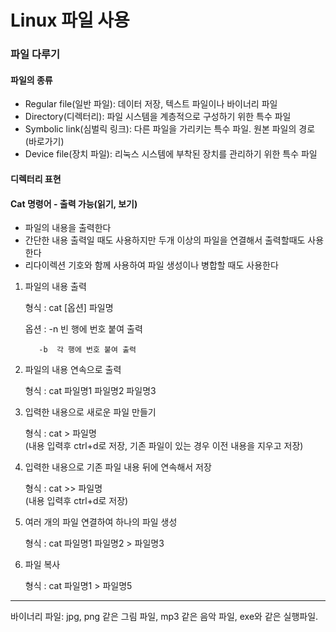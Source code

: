 Linux 파일 사용
======================

### 파일 다루기

#### 파일의 종류
- Regular file(일반 파일): 데이터 저장, 텍스트 파일이나 바이너리 파일
- Directory(디렉터리): 파일 시스템을 계층적으로 구성하기 위한 특수 파일
- Symbolic link(심벌릭 링크): 다른 파일을 가리키는 특수 파일. 원본 파일의 경로(바로가기)
- Device file(장치 파일): 리눅스 시스템에 부착된 장치를 관리하기 위한 특수 파일

#### 디렉터리 표현


#### Cat 명령어 - 출력 가능(읽기, 보기)
-  파일의 내용을 출력한다
-  간단한 내용 출력일 때도 사용하지만 두개 이상의 파일을 연결해서 출력할때도 사용한다
-  리다이렉션 기호와 함께 사용하여 파일 생성이나 병합할 때도 사용한다

1. 파일의 내용 출력
   
   형식 : cat [옵션] 파일명  
   
   옵션 : -n  빈 행에 번호 붙여 출력
   
          -b  각 행에 번호 붙여 출력
   
2. 파일의 내용 연속으로 출력
   
   형식 : cat 파일명1 파일명2 파일명3

3. 입력한 내용으로 새로운 파일 만들기

   형식 : cat > 파일명  
          (내용 입력후 ctrl+d로 저장, 기존 파일이 있는 경우 이전 내용을 지우고 저장)

4. 입력한 내용으로 기존 파일 내용 뒤에 연속해서 저장

   형식 : cat >> 파일명  
          (내용 입력후 ctrl+d로 저장)

5. 여러 개의 파일 연결하여 하나의 파일 생성

   형식 : cat 파일명1 파일명2 > 파일명3

6. 파일 복사

   형식 : cat 파일명1 > 파일명5








---

바이너리 파일: jpg, png 같은 그림 파일, mp3 같은 음악 파일, exe와 같은 실행파일. 
